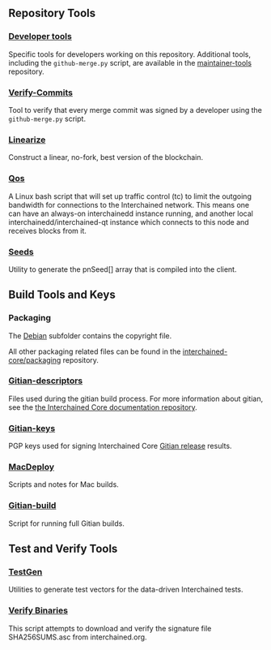 Repository Tools
---------------------

### [Developer tools](/contrib/devtools) ###
Specific tools for developers working on this repository.
Additional tools, including the `github-merge.py` script, are available in the [maintainer-tools](https://github.com/interchained-core/interchained-maintainer-tools) repository.

### [Verify-Commits](/contrib/verify-commits) ###
Tool to verify that every merge commit was signed by a developer using the `github-merge.py` script.

### [Linearize](/contrib/linearize) ###
Construct a linear, no-fork, best version of the blockchain.

### [Qos](/contrib/qos) ###

A Linux bash script that will set up traffic control (tc) to limit the outgoing bandwidth for connections to the Interchained network. This means one can have an always-on interchainedd instance running, and another local interchainedd/interchained-qt instance which connects to this node and receives blocks from it.

### [Seeds](/contrib/seeds) ###
Utility to generate the pnSeed[] array that is compiled into the client.

Build Tools and Keys
---------------------

### Packaging ###
The [Debian](/contrib/debian) subfolder contains the copyright file.

All other packaging related files can be found in the [interchained-core/packaging](https://github.com/interchained-core/packaging) repository.

### [Gitian-descriptors](/contrib/gitian-descriptors) ###
Files used during the gitian build process. For more information about gitian, see the [the Interchained Core documentation repository](https://github.com/interchained-core/docs).

### [Gitian-keys](/contrib/gitian-keys)
PGP keys used for signing Interchained Core [Gitian release](/doc/release-process.md) results.

### [MacDeploy](/contrib/macdeploy) ###
Scripts and notes for Mac builds.

### [Gitian-build](/contrib/gitian-build.py) ###
Script for running full Gitian builds.

Test and Verify Tools
---------------------

### [TestGen](/contrib/testgen) ###
Utilities to generate test vectors for the data-driven Interchained tests.

### [Verify Binaries](/contrib/verifybinaries) ###
This script attempts to download and verify the signature file SHA256SUMS.asc from interchained.org.
